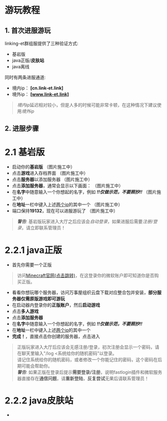 # 游玩教程

## 1. 首次进服游玩
linking-et群组服提供了三种验证方式:

- 基岩版
- java正版/**皮肤站**
- java离线

同时有两条进服通道:

- 境内ip： **[cn.link-et.link]**<a id="jump_1"></a>
- 境外ip： **[www.link-et.link]**

> *境内ip*延迟相对较小，但是人多的时候可能非常卡顿，在这种情况下建议使用*境外ip*

## 2. 进服步骤

# 2.1 基岩版
- 启动你的**基岩版**
（图片施工中）
- 点击**游戏**进入存档界面
（图片施工中）
- 点击**服务器**以添加服务器
（图片施工中）
- 点击**添加服务器**，通常会显示以下画面：
（图片施工中）
- 在**名字**中随意输入一个你想起的名字，例如 ***!!仅做示范，不要照抄!!***
（图片施工中）
- 在**地址**一栏中键入上述[两个ip](#jump_1)的其中一个
（图片施工中）
- 端口保持**19132**，现在可以进服游玩了
（图片施工中）
> ***警告***: 基岩版玩家进入大厅之后应该会*自动登录*，如果进服后需要*注册/登录*，请立即联系管理员！

# 2.2.1 java正版
- 首先你需要一个正版
> 访问[Minecraft官网(点击跳转)](https://www.minecraft.net/zh-hans)，在这登录你的微软账户即可知道你是否购买正版。
- 看看你想玩哪个服务器，访问万事屋组织云盘下载对应整合包并安装，**部分服务器仅需原版游戏即可游玩**
- 在启动器内登录你的**正版账户**，然后**启动游戏**
- 点击**多人游戏**
- 点击**添加服务器**
- 在**名字**中随意输入一个你想起的名字，例如 ***!!仅做示范，不要照抄!!***
- 在**地址**一栏中键入上述[两个ip](#jump_1)的其中一个
- **完成！**，直接点击你创建的服务器，点击进入
> 正版玩家进入大厅后应该会无感注册/登录，初次注册会显示一个密码，请在聊天里输入"/log <系统给你的随机密码"以登录。<br>请记住系统给你的随机密码，或者修改一个你能记住的密码，这个密码在后期可能会帮助你。<br>***警告***: 如果正版在登录后提示**需要登录/注册**，说明fastlogin插件和微软服务器直接存在**通信问题**，请**重新登陆**，**反复尝试**无果后请联系管理员！

# 2.2.2 java皮肤站
- 